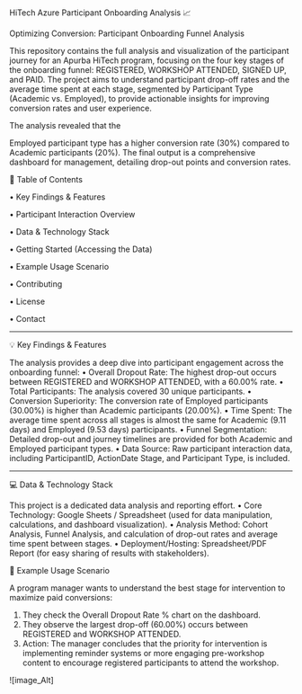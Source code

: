 HiTech Azure Participant Onboarding Analysis 📈

Optimizing Conversion: Participant Onboarding Funnel Analysis

This repository contains the full analysis and visualization of the participant journey for an Apurba HiTech program, focusing on the four key stages of the onboarding funnel: 
REGISTERED, WORKSHOP ATTENDED, SIGNED UP, and PAID. The project aims to understand participant drop-off rates and the average time spent at each stage, segmented by 
Participant Type (Academic vs. Employed), to provide actionable insights for improving conversion rates and user experience.

The analysis revealed that the 

Employed participant type has a higher conversion rate (30%) compared to Academic participants (20%). The final output is a comprehensive dashboard for management, detailing drop-out points and conversion rates.

📝 Table of Contents

•	Key Findings & Features

•	Participant Interaction Overview

•	Data & Technology Stack

•	Getting Started (Accessing the Data)

•	Example Usage Scenario

•	Contributing

•	License

•	Contact
________________________________________
💡 Key Findings & Features

The analysis provides a deep dive into participant engagement across the onboarding funnel:
•	Overall Dropout Rate: The highest drop-out occurs between REGISTERED and WORKSHOP ATTENDED, with a 60.00% rate.
•	Total Participants: The analysis covered 30 unique participants.
•	Conversion Superiority: The conversion rate of Employed participants (30.00%) is higher than Academic participants (20.00%).
•	Time Spent: The average time spent across all stages is almost the same for Academic (9.11 days) and Employed (9.53 days) participants.
•	Funnel Segmentation: Detailed drop-out and journey timelines are provided for both Academic and Employed participant types.
•	Data Source: Raw participant interaction data, including ParticipantID, ActionDate Stage, and Participant Type, is included.
________________________________________
💻 Data & Technology Stack

This project is a dedicated data analysis and reporting effort.
•	Core Technology: Google Sheets / Spreadsheet (used for data manipulation, calculations, and dashboard visualization).
•	Analysis Method: Cohort Analysis, Funnel Analysis, and calculation of drop-out rates and average time spent between stages.
•	Deployment/Hosting: Spreadsheet/PDF Report (for easy sharing of results with stakeholders).

🔬 Example Usage Scenario

A program manager wants to understand the best stage for intervention to maximize paid conversions:
1.	They check the 
Overall Dropout Rate % chart on the dashboard.
2.	They observe the largest drop-off (60.00%) occurs between 
REGISTERED and WORKSHOP ATTENDED.
3.	Action: The manager concludes that the priority for intervention is implementing reminder systems or more engaging pre-workshop content to encourage registered participants to attend the workshop.

![image_Alt]
